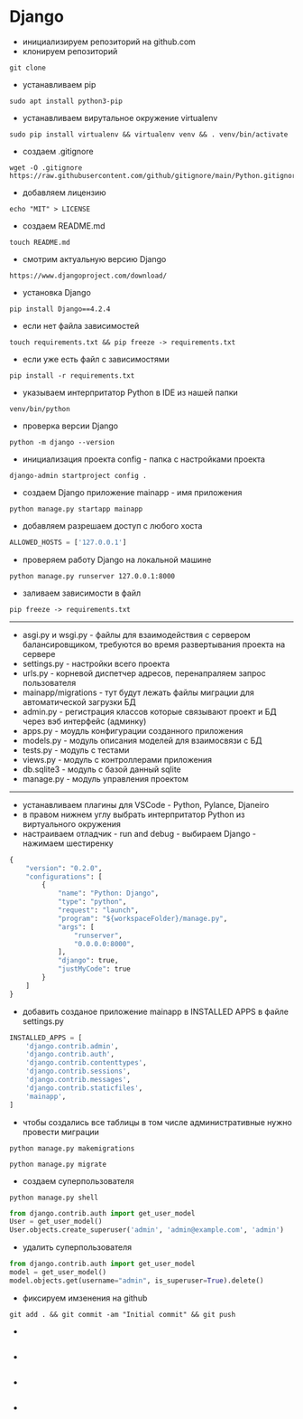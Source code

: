 # Django

* инициализируем репозиторий на github.com
* клонируем репозиторий
```
git clone
```
* устанавливаем pip
```
sudo apt install python3-pip
```
* устанавливаем вирутальное окружение virtualenv
```
sudo pip install virtualenv && virtualenv venv && . venv/bin/activate
```
* создаем .gitignore
```
wget -O .gitignore https://raw.githubusercontent.com/github/gitignore/main/Python.gitignore
```
* добавляем лицензию
```
echo "MIT" > LICENSE
```
* создаем README.md
```
touch README.md
```
* смотрим актуальную версию Django
```
https://www.djangoproject.com/download/
```
* установка Django
```
pip install Django==4.2.4
```
* если нет файла зависимостей
```
touch requirements.txt && pip freeze -> requirements.txt
```
* если уже есть файл с зависимостями
```
pip install -r requirements.txt
```
* указываем интерпритатор Python в IDE из нашей папки
```
venv/bin/python
```
* проверка версии Django
```
python -m django --version
```
* инициализация проекта config - папка с настройками проекта
```
django-admin startproject config .
```
* создаем Django приложение mainapp - имя приложения
```
python manage.py startapp mainapp
```
* добавляем разрешаем доступ с любого хоста
```python
ALLOWED_HOSTS = ['127.0.0.1']
```
* проверяем работу Django на локальной машине
```
python manage.py runserver 127.0.0.1:8000
```
* заливаем зависимости в файл
```
pip freeze -> requirements.txt
```
---
* asgi.py и wsgi.py - файлы для взаимодействия с сервером балансировщиком, требуются во время развертывания проекта на сервере
* settings.py - настройки всего проекта
* urls.py - корневой диспетчер адресов, перенапраляем запрос пользователя
* mainapp/migrations - тут будут лежать файлы миграции для автоматической загрузки БД
* admin.py - регистрация классов которые связывают проект и БД через вэб интерфейс (админку)
* apps.py - моудль конфигурации созданного приложения
* models.py - модуль описания моделей для взаимосвязи с БД
* tests.py - модуль с тестами
* views.py - модуль с контроллерами приложения
* db.sqlite3 - модуль с базой данный sqlite
* manage.py - модуль управления проектом
---
* устанавливаем плагины для VSCode - Python, Pylance, Djaneiro
* в правом нижнем углу выбрать интерпритатор Python из виртуального окружения
* настраиваем отладчик - run and debug - выбираем Django - нажимаем шестиренку
```python
{
    "version": "0.2.0",
    "configurations": [
        {
            "name": "Python: Django",
            "type": "python",
            "request": "launch",
            "program": "${workspaceFolder}/manage.py",
            "args": [
                "runserver",
                "0.0.0.0:8000",
            ],
            "django": true,
            "justMyCode": true
        }
    ]
}
```
* добавить созданое приложение mainapp в INSTALLED APPS в файле settings.py
```python
INSTALLED_APPS = [
    'django.contrib.admin',
    'django.contrib.auth',
    'django.contrib.contenttypes',
    'django.contrib.sessions',
    'django.contrib.messages',
    'django.contrib.staticfiles',
    'mainapp',
]
```
* чтобы создались все таблицы в том числе административные нужно провести миграции
```
python manage.py makemigrations
```
```
python manage.py migrate
```
* создаем суперпользователя
```
python manage.py shell
```
```python
from django.contrib.auth import get_user_model
User = get_user_model()
User.objects.create_superuser('admin', 'admin@example.com', 'admin')
```
* удалить суперпользователя
```python
from django.contrib.auth import get_user_model
model = get_user_model()
model.objects.get(username="admin", is_superuser=True).delete()
```
* фиксируем имзенения на github
```
git add . && git commit -am "Initial commit" && git push
```
* 
```

```
* 
```

```
* 
```

```
* 
```

```


